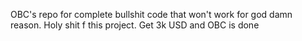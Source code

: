 OBC's repo for complete bullshit code that won't work for god damn reason.
Holy shit f this project. Get 3k USD and OBC is done
